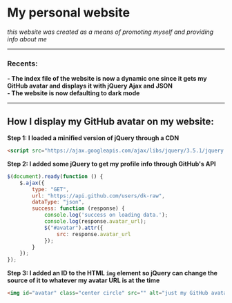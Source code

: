# My personal website

_this website was created as a means of promoting myself and providing info about me_

<hr/>

### Recents:
**- The index file of the website is now a dynamic one since it gets my GitHub avatar and displays it with jQuery Ajax and JSON** <br/>
**- The website is now defaulting to dark mode**

<hr/>

## How I display my GitHub avatar on my website:
**Step 1: I loaded a minified version of jQuery through a CDN**

```HTML
<script src="https://ajax.googleapis.com/ajax/libs/jquery/3.5.1/jquery.min.js"></script>
```

**Step 2: I added some jQuery to get my profile info through GitHub's API**

```JavaScript
$(document).ready(function () {
    $.ajax({
        type: "GET",
        url: "https://api.github.com/users/dk-raw",
        dataType: "json",
        success: function (response) {
            console.log('success on loading data.');
            console.log(response.avatar_url);
            $("#avatar").attr({
                src: response.avatar_url
            });
        }
    });
});
```

**Step 3: I added an ID to the HTML `img` element so jQuery can change the source of it to whatever my avatar URL is at the time**

```HTML
<img id="avatar" class="center circle" src="" alt="just my GitHub avatar">
```
```
